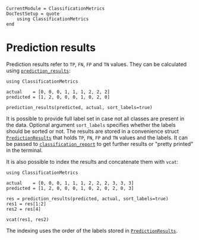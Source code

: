 
```@meta
CurrentModule = ClassificationMetrics
DocTestSetup = quote
    using ClassificationMetrics
end
```

# Prediction results

Prediction results refer to `TP`, `FN`, `FP` and `TN` values. They can be calculated using [`prediction_results`](@ref):

```@example
using ClassificationMetrics

actual    = [0, 0, 0, 1, 1, 1, 2, 2, 2]
predicted = [1, 2, 0, 0, 0, 1, 0, 2, 0]

prediction_results(predicted, actual, sort_labels=true)
```

It is possible to provide full label set in case not all classes are present in the data. Optional argument `sort_labels` specifies whether the labels should be sorted or not. 
The results are stored in a convenience struct [`PredictionResults`](@ref) that holds `TP`, `FN`, `FP` and `TN` values and the labels. It can be passed to [`classification_report`](@ref) to get further results or "pretty printed" in the terminal. 

It is also possible to index the results and concatenate them with `vcat`:

```@example
using ClassificationMetrics

actual    = [0, 0, 0, 1, 1, 1, 2, 2, 2, 3, 3, 3]
predicted = [1, 2, 0, 0, 0, 1, 0, 2, 0, 2, 0, 3]

res = prediction_results(predicted, actual, sort_labels=true)
res1 = res[1:2]
res2 = res[4]

vcat(res1, res2)
```

The indexing uses the order of the labels stored in [`PredictionResults`](@ref).